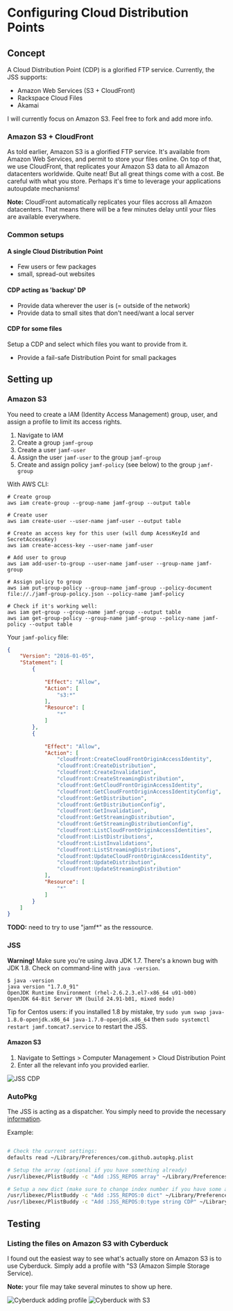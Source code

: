 # Configuring Cloud Distribution Points

## Concept

A Cloud Distribution Point (CDP) is a glorified FTP service. 
Currently, the JSS supports:

- Amazon Web Services (S3 + CloudFront)
- Rackspace Cloud Files
- Akamai

I will currently focus on Amazon S3. Feel free to fork and add more info.

### Amazon S3 + CloudFront

As told earlier, Amazon S3 is a glorified FTP service. It's available from Amazon Web Services, and permit to store your files online. On top of that, we use CloudFront, that replicates your Amazon S3 data to all Amazon datacenters worldwide. Quite neat! But all great things come with a cost. Be careful with what you store. Perhaps it's time to leverage your applications autoupdate mechanisms! 

**Note:** CloudFront automatically replicates your files accross all Amazon datacenters. That means there will be a few minutes delay until your files are available everywhere.

### Common setups

#### A single Cloud Distribution Point

- Few users or few packages
- small, spread-out websites

#### CDP acting as 'backup' DP

- Provide data wherever the user is (= outside of the network)
- Provide data to small sites that don't need/want a local server

#### CDP for some files

Setup a CDP and select which files you want to provide from it.

- Provide a fail-safe Distribution Point for small packages

## Setting up
### Amazon S3

You need to create a IAM (Identity Access Management) group, user, and assign a profile to limit its access rights.

1. Navigate to IAM
2. Create a group `jamf-group`
2. Create a user `jamf-user`
3. Assign the user `jamf-user` to the group `jamf-group`
4. Create and assign policy `jamf-policy` (see below) to the group `jamf-group`

With AWS CLI: 

```
# Create group
aws iam create-group --group-name jamf-group --output table

# Create user
aws iam create-user --user-name jamf-user --output table

# Create an access key for this user (will dump AcessKeyId and SecretAccessKey)
aws iam create-access-key --user-name jamf-user

# Add user to group 
aws iam add-user-to-group --user-name jamf-user --group-name jamf-group

# Assign policy to group
aws iam put-group-policy --group-name jamf-group --policy-document file://./jamf-group-policy.json --policy-name jamf-policy

# Check if it's working well:
aws iam get-group --group-name jamf-group --output table
aws iam get-group-policy --group-name jamf-group --policy-name jamf-policy --output table

```

Your `jamf-policy` file:

```json
{
    "Version": "2016-01-05",
    "Statement": [
        {
            
            "Effect": "Allow",
            "Action": [
                "s3:*"
            ],
            "Resource": [
                "*"
            ]
        },
        {
            
            "Effect": "Allow",
            "Action": [
                "cloudfront:CreateCloudFrontOriginAccessIdentity",
                "cloudfront:CreateDistribution",
                "cloudfront:CreateInvalidation",
                "cloudfront:CreateStreamingDistribution",
                "cloudfront:GetCloudFrontOriginAccessIdentity",
                "cloudfront:GetCloudFrontOriginAccessIdentityConfig",
                "cloudfront:GetDistribution",
                "cloudfront:GetDistributionConfig",
                "cloudfront:GetInvalidation",
                "cloudfront:GetStreamingDistribution",
                "cloudfront:GetStreamingDistributionConfig",
                "cloudfront:ListCloudFrontOriginAccessIdentities",
                "cloudfront:ListDistributions",
                "cloudfront:ListInvalidations",
                "cloudfront:ListStreamingDistributions",
                "cloudfront:UpdateCloudFrontOriginAccessIdentity",
                "cloudfront:UpdateDistribution",
                "cloudfront:UpdateStreamingDistribution"
            ],
            "Resource": [
                "*"
            ]
        }
    ]
}
```

**TODO:** need to try to use "jamf*" as the ressource.

### JSS
**Warning!** Make sure you're using Java JDK 1.7. There's a known bug with JDK 1.8. Check on command-line with `java -version`.

```
$ java -version
java version "1.7.0_91"
OpenJDK Runtime Environment (rhel-2.6.2.3.el7-x86_64 u91-b00)
OpenJDK 64-Bit Server VM (build 24.91-b01, mixed mode)
```
Tip for Centos users: if you installed 1.8 by mistake, try `sudo yum swap java-1.8.0-openjdk.x86_64 java-1.7.0-openjdk.x86_64` then `sudo systemctl restart jamf.tomcat7.service` to restart the JSS. 

#### Amazon S3

1. Navigate to Settings > Computer Management > Cloud Distribution Point
2. Enter all the relevant info you provided earlier.

![JSS CDP](img/jss-cdp.png)

### AutoPkg

The JSS is acting as a dispatcher. You simply need to provide the necessary [information](https://github.com/sheagcraig/JSSImporter#cdp-and-jds-cloud-distribution-point-and-jamf-distribution-servers).

Example:
 
```bash

# Check the current settings:
defaults read ~/Library/Preferences/com.github.autopkg.plist

# Setup the array (optional if you have something already)
/usr/libexec/PlistBuddy -c "Add :JSS_REPOS array" ~/Library/Preferences/com.github.autopkg.plist

# Setup a new dict (make sure to change index number if you have some already)
/usr/libexec/PlistBuddy -c "Add :JSS_REPOS:0 dict" ~/Library/Preferences/com.github.autopkg.plist
/usr/libexec/PlistBuddy -c "Add :JSS_REPOS:0:type string CDP" ~/Library/Preferences/com.github.autopkg.plist
```


## Testing

### Listing the files on Amazon S3 with Cyberduck
I found out the easiest way to see what's actually store on Amazon S3 is to use Cyberduck. Simply add a profile with "S3 (Amazon Simple Storage Service).

**Note:** your file may take several minutes to show up here.

![Cyberduck adding profile](img/cyberduck-s3-add.png)
![Cyberduck with S3](img/cyberduck-s3.png)
